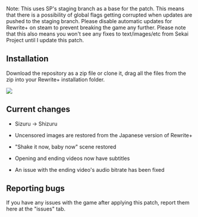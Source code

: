 Note: This uses SP's staging branch as a base for the patch. This means that there is a possibility of global flags getting corrupted when updates are pushed to the staging branch. Please disable automatic updates for Rewrite+ on steam to prevent breaking the game any further. Please note that this also means you won't see any fixes to text/images/etc from Sekai Project until I update this patch. 

## Installation
Download the repository as a zip file or clone it, drag all the files from the zip into your Rewrite+ installation folder.

![](https://i.gyazo.com/75d9be79002223d5b6bd34b6a66583e7.png)

## Current changes

- Sizuru -> Shizuru

- Uncensored images are restored from the Japanese version of Rewrite+

- "Shake it now, baby now" scene restored

- Opening and ending videos now have subtitles

- An issue with the ending video's audio bitrate has been fixed

## Reporting bugs

If you have any issues with the game after applying this patch, report them here at the "issues" tab.

